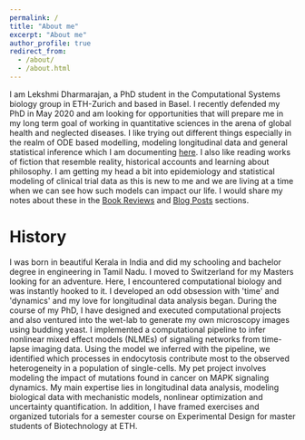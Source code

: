 ```yaml
---
permalink: /
title: "About me"
excerpt: "About me"
author_profile: true
redirect_from:
  - /about/
  - /about.html
---
```


I am Lekshmi Dharmarajan, a PhD student in the Computational Systems biology group in ETH-Zurich and based in Basel. I recently defended my PhD in May 2020 and am looking for opportunities that will prepare me in my long term goal of working in quantitative sciences in the arena of global health and neglected diseases. I like trying out different things especially in the realm of ODE based modelling, modeling longitudinal data and general statistical inference which I am documenting [here](https://dlekshmi.github.io/RNotes/). I also like reading works of fiction that resemble reality, historical accounts and learning about philosophy. I am getting my head a bit into epidemiology and statistical modeling of clinical trial data as this is new to me and we are living at a time when we can see how such models can impact our life. I would share my notes about these in the [Book Reviews](https://dlekshmi.github.io/book-archive/) and [Blog Posts](https://dlekshmi.github.io/year-archive/) sections. 

History
======
I was born in beautiful Kerala in India and did my schooling and bachelor degree in engineering in Tamil Nadu. I moved to Switzerland for my Masters looking for an adventure. Here, I encountered computational biology and was instantly hooked to it. I developed an odd obsession with 'time' and 'dynamics' and my love for longitudinal data analysis began. During the course of my PhD, I have designed and executed computational projects and also ventured into the wet-lab to generate my own microscopy images using budding yeast. I implemented a computational pipeline to infer nonlinear mixed effect models (NLMEs) of signaling networks from time-lapse imaging data. Using the model we inferred with the pipeline, we identified which processes in endocytosis contribute most to the observed heterogeneity in a population of single-cells. My pet project involves modeling the impact of mutations found in cancer on MAPK signaling dynamics. My main expertise lies in longitudinal data analysis, modeling biological data with mechanistic models, nonlinear optimization and uncertainty quantification.  In addition, I have framed exercises and organized tutorials for  a semester course on Experimental Design for master students of Biotechnology at ETH.

